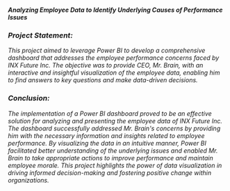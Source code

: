 
##### *Analyzing Employee Data to Identify Underlying Causes of Performance Issues*

### *Project Statement:*
*This project aimed to leverage Power BI to develop a comprehensive dashboard that addresses the employee performance concerns faced by INX Future Inc. The objective was to provide CEO, Mr. Brain, with an interactive and insightful visualization of the employee data, enabling him to find answers to key questions and make data-driven decisions.*

### *Conclusion:*
*The implementation of a Power BI dashboard proved to be an effective solution for analyzing and presenting the employee data of INX Future Inc. The dashboard successfully addressed Mr. Brain's concerns by providing him with the necessary information and insights related to employee performance. By visualizing the data in an intuitive manner, Power BI facilitated better understanding of the underlying issues and enabled Mr. Brain to take appropriate actions to improve performance and maintain employee morale. This project highlights the power of data visualization in driving informed decision-making and fostering positive change within organizations.*
